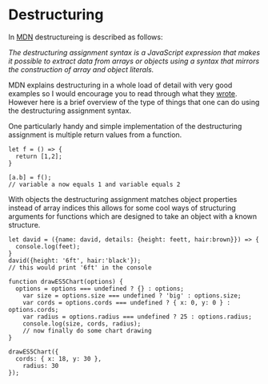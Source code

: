 # Destructuring

In [MDN](https://developer.mozilla.org/en-US/docs/Web/JavaScript/Reference/Operators/Destructuring_assignment) destructureing is described as follows:

*The destructuring assignment syntax is a JavaScript expression that makes it possible to extract data from arrays or objects using a syntax that mirrors the construction of array and object literals.*

MDN explains destructuring in a whole load of detail with very good examples so I would encourage you to read through what they [wrote](https://developer.mozilla.org/en-US/docs/Web/JavaScript/Reference/Operators/Destructuring_assignment). However here is a brief overview of the type of things that one can do using the destructuring assignment syntax.

One particularly handy and simple implementation of the destructuring assignment is multiple return values from a function.

```
let f = () => {
  return [1,2];
}

[a.b] = f();
// variable a now equals 1 and variable equals 2
```

With objects the destructuring assignment matches object properties instead of array indices this allows for some cool ways of structuring arguments for functions which are designed to take an object with a known structure.

```
let david = ({name: david, details: {height: feett, hair:brown}}) => {
  console.log(feet);
}
david({height: '6ft', hair:'black'});
// this would print '6ft' in the console
```

```
function drawES5Chart(options) {
  options = options === undefined ? {} : options;
    var size = options.size === undefined ? 'big' : options.size;
    var cords = options.cords === undefined ? { x: 0, y: 0 } : options.cords;
    var radius = options.radius === undefined ? 25 : options.radius;
    console.log(size, cords, radius);
    // now finally do some chart drawing
}

drawES5Chart({
  cords: { x: 18, y: 30 },
    radius: 30
});
```
